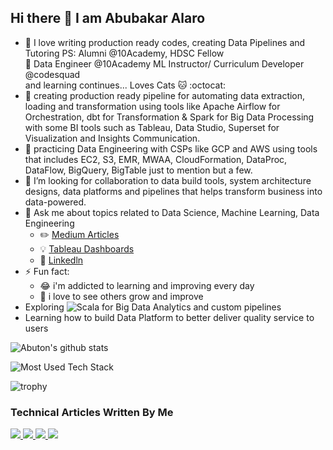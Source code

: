 ## Hi there 👋 I am Abubakar Alaro

- :book: I love writing production ready codes, creating Data Pipelines and Tutoring PS: Alumni @10Academy, HDSC Fellow <br>
                :eyes: Data Engineer @10Academy  ML Instructor/ Curriculum Developer @codesquad <br>
               and learning continues... Loves Cats 🐱 :octocat: 
- 🔭 creating production ready pipeline for automating data extraction, loading and transformation using tools like Apache Airflow for Orchestration, dbt for Transformation & Spark for Big Data Processing with some BI tools such as Tableau, Data Studio, Superset for Visualization and Insights Communication.
- 🌱 practicing Data Engineering with CSPs like GCP and AWS using tools that includes EC2, S3, EMR, MWAA, CloudFormation, DataProc, DataFlow, BigQuery, BigTable just to mention but a few.
- 👯 I’m looking for collaboration to data build tools, system architecture designs, data platforms and pipelines that helps transform business into data-powered.
- 💬 Ask me about topics related to Data Science, Machine Learning, Data Engineering
  - :pencil2: [Medium Articles](https://medium.com/@abuton)
  - :bulb: [Tableau Dashboards](https://public.tableau.com/profile/abubakar.alaro3266#!/)
  - :office: [Linkedln](https://www.linkedln.com/in/abubakar-olayemi-alaro)
- ⚡ Fun fact: 
  - :joy: i'm addicted to learning and improving every day
  - :pencil: i love to see others grow and improve
- Exploring ![Scala](https://img.shields.io/badge/Scala-DC322F?style=for-the-badge&logo=scala&logoColor=white) for Big Data Analytics and custom pipelines
- Learning how to build Data Platform to better deliver quality service to users

<!--  ![Profile views](https://gpvc.arturio.dev/Abuton)   -->
 
 ![Abuton's github stats](https://github-readme-stats.vercel.app/api?username=Abuton&count_private=true&show_icons=true&theme=tokyonight&hide_rank=false&include_all_commits=true)
 
 ![Most Used Tech Stack](https://github-readme-stats.vercel.app/api/top-langs/?username=Abuton)
 
 ![trophy](https://github-profile-trophy.vercel.app/?username=Abuton)
 
 ### Technical Articles Written By Me
<a target="_blank" href="https://gtihub-readme-medium-recent-article.vercel.app/medium/@alaroabubakarolayemi_17412"><img src="https://github-readme-medium-recent-article.vercel.app/medium/@abuton/0">
<a target="_blank" href="https://gtihub-readme-medium-recent-article.vercel.app/medium/@alaroabubakarolayemi_17412"><img src="https://github-readme-medium-recent-article.vercel.app/medium/@abuton/1">
<a target="_blank" href="https://gtihub-readme-medium-recent-article.vercel.app/medium/@alaroabubakarolayemi_17412"><img src="https://github-readme-medium-recent-article.vercel.app/medium/@abuton/2">
<a target="_blank" href="https://gtihub-readme-medium-recent-article.vercel.app/medium/@alaroabubakarolayemi_17412"><img src="https://github-readme-medium-recent-article.vercel.app/medium/@abuton/3">

